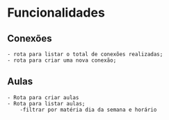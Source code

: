 # Funcionalidades

## Conexões
    - rota para listar o total de conexões realizadas;
    - rota para criar uma nova conexão;

## Aulas
    - Rota para criar aulas
    - Rota para listar aulas;
        -filtrar por matéria dia da semana e horário
